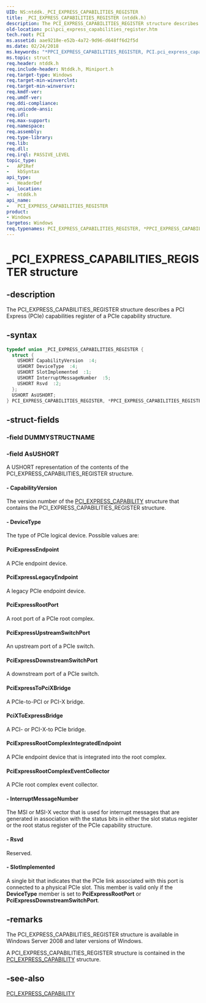 ```yaml
---
UID: NS:ntddk._PCI_EXPRESS_CAPABILITIES_REGISTER
title: _PCI_EXPRESS_CAPABILITIES_REGISTER (ntddk.h)
description: The PCI_EXPRESS_CAPABILITIES_REGISTER structure describes a PCI Express (PCIe) capabilities register of a PCIe capability structure.
old-location: pci\pci_express_capabilities_register.htm
tech.root: PCI
ms.assetid: aae9218e-e52b-4a72-9d96-d648ff6d2f5d
ms.date: 02/24/2018
ms.keywords: "*PPCI_EXPRESS_CAPABILITIES_REGISTER, PCI.pci_express_capabilities_register, PCI_EXPRESS_CAPABILITIES_REGISTER, PCI_EXPRESS_CAPABILITIES_REGISTER union [Buses], PPCI_EXPRESS_CAPABILITIES_REGISTER, PPCI_EXPRESS_CAPABILITIES_REGISTER union pointer [Buses], _PCI_EXPRESS_CAPABILITIES_REGISTER, ntddk/PCI_EXPRESS_CAPABILITIES_REGISTER, ntddk/PPCI_EXPRESS_CAPABILITIES_REGISTER, pci_struct_86cc3b70-4de8-4479-b431-5f7f10d4a2f4.xml"
ms.topic: struct
req.header: ntddk.h
req.include-header: Ntddk.h, Miniport.h
req.target-type: Windows
req.target-min-winverclnt:
req.target-min-winversvr:
req.kmdf-ver:
req.umdf-ver:
req.ddi-compliance:
req.unicode-ansi:
req.idl:
req.max-support:
req.namespace:
req.assembly:
req.type-library:
req.lib:
req.dll:
req.irql: PASSIVE_LEVEL
topic_type:
-	APIRef
-	kbSyntax
api_type:
-	HeaderDef
api_location:
-	ntddk.h
api_name:
-	PCI_EXPRESS_CAPABILITIES_REGISTER
product:
- Windows
targetos: Windows
req.typenames: PCI_EXPRESS_CAPABILITIES_REGISTER, *PPCI_EXPRESS_CAPABILITIES_REGISTER
---
```


# _PCI_EXPRESS_CAPABILITIES_REGISTER structure


## -description


The PCI_EXPRESS_CAPABILITIES_REGISTER structure describes a PCI Express (PCIe) capabilities register of a PCIe capability structure.


## -syntax


```cpp
typedef union _PCI_EXPRESS_CAPABILITIES_REGISTER {
  struct {
    USHORT CapabilityVersion  :4;
    USHORT DeviceType  :4;
    USHORT SlotImplemented  :1;
    USHORT InterruptMessageNumber  :5;
    USHORT Rsvd  :2;
  };
  USHORT AsUSHORT;
} PCI_EXPRESS_CAPABILITIES_REGISTER, *PPCI_EXPRESS_CAPABILITIES_REGISTER;
```


## -struct-fields




### -field DUMMYSTRUCTNAME




### -field AsUSHORT

A USHORT representation of the contents of the PCI_EXPRESS_CAPABILITIES_REGISTER structure.


#### - CapabilityVersion

The version number of the <a href="https://msdn.microsoft.com/library/windows/hardware/ff537460">PCI_EXPRESS_CAPABILITY</a> structure that contains the PCI_EXPRESS_CAPABILITIES_REGISTER structure.


#### - DeviceType

The type of PCIe logical device. Possible values are:





#### PciExpressEndpoint

A PCIe endpoint device.



#### PciExpressLegacyEndpoint

A legacy PCIe endpoint device.



#### PciExpressRootPort

A root port of a PCIe root complex.



#### PciExpressUpstreamSwitchPort

An upstream port of a PCIe switch.



#### PciExpressDownstreamSwitchPort

A downstream port of a PCIe switch.



#### PciExpressToPciXBridge

A PCIe-to-PCI or PCI-X bridge.



#### PciXToExpressBridge

A PCI- or PCI-X-to PCIe bridge.



#### PciExpressRootComplexIntegratedEndpoint

A PCIe endpoint device that is integrated into the root complex.



#### PciExpressRootComplexEventCollector

A PCIe root complex event collector.


#### - InterruptMessageNumber

The MSI or MSI-X vector that is used for interrupt messages that are generated in association with the status bits in either the slot status register or the root status register of the PCIe capability structure.


#### - Rsvd

Reserved.


#### - SlotImplemented

A single bit that indicates that the PCIe link associated with this port is connected to a physical PCIe slot. This member is valid only if the <b>DeviceType</b> member is set to <b>PciExpressRootPort</b> or <b>PciExpressDownstreamSwitchPort</b>.


## -remarks



The PCI_EXPRESS_CAPABILITIES_REGISTER structure is available in Windows Server 2008 and later versions of Windows.

A PCI_EXPRESS_CAPABILITIES_REGISTER structure is contained in the <a href="https://msdn.microsoft.com/library/windows/hardware/ff537460">PCI_EXPRESS_CAPABILITY</a> structure.




## -see-also

<a href="https://msdn.microsoft.com/library/windows/hardware/ff537460">PCI_EXPRESS_CAPABILITY</a>



 

 


